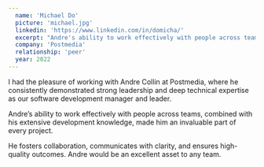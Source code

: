 ```yaml
---
  name: 'Michael Do'
  picture: 'michael.jpg'
  linkedin: 'https://www.linkedin.com/in/domicha/'
  excerpt: "Andre's ability to work effectively with people across teams (...) made him an invaluable part of every project"
  company: 'Postmedia'
  relationship: 'peer'
  year: 2022
---
```


<p>I had the pleasure of working with Andre Collin at Postmedia, where he consistently demonstrated strong leadership and deep technical expertise as our software development manager and leader. </p>
<p>Andre’s ability to work effectively with people across teams, combined with his extensive development knowledge, made him an invaluable part of every project.</p> 
<p>He fosters collaboration, communicates with clarity, and ensures high-quality outcomes. Andre would be an excellent asset to any team.</p>